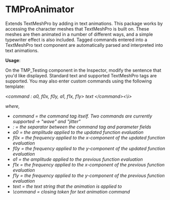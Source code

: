 # TMProAnimator
Extends TextMeshPro by adding in text animations. This package works by accessing the character meshes that TextMeshPro is built on. These meshes are then animated in a number of different ways, and a simple typewriter effect is also included. Tagged commands entered into a TextMeshPro text component are automatically parsed and interpreted into text animations.

<b>Usage</b>:

On the TMP_Testing component in the Inspector, modify the sentence that you'd like displayed. Standard text and supported TextMeshPro tags are supported. You may also enter custom commands using the following template:

<i><command : a0, f0x, f0y, a1, f1x, f1y> text <\/command><\i>

where,
- command   = the command tag itself. Two commands are currently supported -> "wave" and "jitter"
- :         = the separator between the command tag and parameter fields
- a0        = the amplitude applied to the updated function evaluation
- f0x       = the frequency applied to the x-component of the updated function evaluation
- f0y       = the frequency applied to the y-component of the updated function evaluation
- a1        = the amplitude applied to the previous function evaluation
- f1x       = the frequency applied to the x-component of the previous function evaluation
- f1y       = the frequency applied to the y-component of the previous function evaluation
- text      = the text string that the animation is applied to
- \\command = closing token for text animation command
